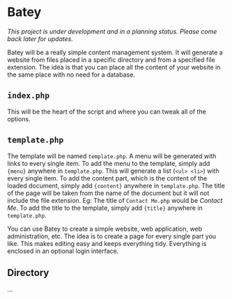 # Batey

*This project is under development and in a planning status. Please come back later for updates.*

Batey will be a really simple content management system. It will generate a website from files placed in a specific directory and from a specified file extension. The idea is that you can place all the content of your website in the same place with no need for a database.

## `index.php`
This will be the heart of the script and where you can tweak all of the options.

## `template.php`
The template will be named `template.php`. A menu will be generated with links to every single item. To add the menu to the template, simply add `{menu}` anywhere in `template.php`. This will generate a list (`<ul> <li>`) with every single item. To add the content part, which is the content of the loaded document, simply add `{content}` anywhere in `template.php`. The title of the page will be taken from the name of the document but it will not include the file extension. Eg: The title of `Contact Me.php` would be *Contact Me*. To add the title to the template, simply add `{title}` anywhere in `template.php`.

You can use Batey to create a simple website, web application, web administration, etc. The idea is to create a page for every single part you like. This makes editing easy and keeps everything tidy. Everything is enclosed in an optional login interface.

## Directory
...
